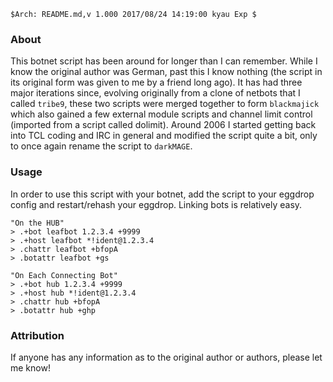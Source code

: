     $Arch: README.md,v 1.000 2017/08/24 14:19:00 kyau Exp $

### About
This botnet script has been around for longer than I can remember. While I know 
the original author was German, past this I know nothing (the script in its 
original form was given to me by a friend long ago). It has had three major 
iterations since, evolving originally from a clone of netbots that I called 
`tribe9`, these two scripts were merged together to form `blackmajick` which 
also gained a few external module scripts and channel limit control (imported 
from a script called dolimit). Around 2006 I started getting back into TCL coding 
and IRC in general and modified the script quite a bit, only to once again rename 
the script to `darkMAGE`.

### Usage
In order to use this script with your botnet, add the script to your eggdrop config 
and restart/rehash your eggdrop. Linking bots is relatively easy.

```shell
"On the HUB"
> .+bot leafbot 1.2.3.4 +9999
> .+host leafbot *!ident@1.2.3.4
> .chattr leafbot +bfopA
> .botattr leafbot +gs
```

```shell
"On Each Connecting Bot"
> .+bot hub 1.2.3.4 +9999
> .+host hub *!ident@1.2.3.4
> .chattr hub +bfopA
> .botattr hub +ghp
```

### Attribution
If anyone has any information as to the original author or authors, please let me know!
